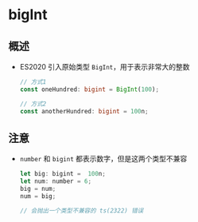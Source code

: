 # bigInt

## 概述

+ ES2020 引入原始类型 `BigInt`，用于表示非常大的整数

  ```ts
  // 方式1
  const oneHundred: bigint = BigInt(100);

  // 方式2
  const anotherHundred: bigint = 100n;
  ```

## 注意

+ `number` 和 `bigint` 都表示数字，但是这两个类型不兼容

  ```js
  let big: bigint =  100n;
  let num: number = 6;
  big = num;
  num = big;

  // 会抛出一个类型不兼容的 ts(2322) 错误
  ```
